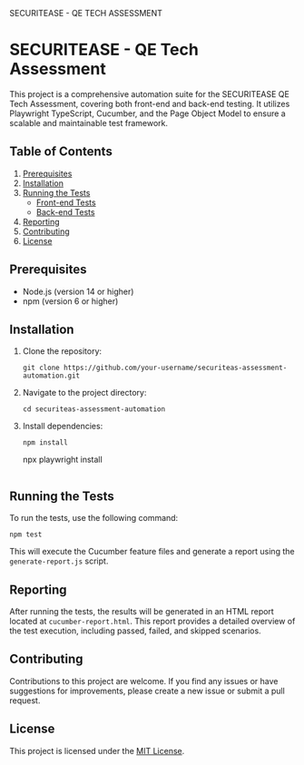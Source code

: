 SECURITEASE - QE TECH ASSESSMENT

# SECURITEASE - QE Tech Assessment

This project is a comprehensive automation suite for the SECURITEASE QE Tech Assessment, covering both front-end and back-end testing. It utilizes Playwright TypeScript, Cucumber, and the Page Object Model to ensure a scalable and maintainable test framework.

## Table of Contents
1. [Prerequisites](#prerequisites)
2. [Installation](#installation)
3. [Running the Tests](#running-the-tests)
   - [Front-end Tests](#front-end-tests)
   - [Back-end Tests](#back-end-tests)
4. [Reporting](#reporting)
5. [Contributing](#contributing)
6. [License](#license)

## Prerequisites
- Node.js (version 14 or higher)
- npm (version 6 or higher)

## Installation
1. Clone the repository:
   ```
   git clone https://github.com/your-username/securiteas-assessment-automation.git
   ```
2. Navigate to the project directory:
   ```
   cd securiteas-assessment-automation
   ```
3. Install dependencies:
   ```
   npm install
   ```
   npx playwright install
   ``` 

## Running the Tests
To run the tests, use the following command:
```
npm test
```
This will execute the Cucumber feature files and generate a report using the `generate-report.js` script.

## Reporting
After running the tests, the results will be generated in an HTML report located at `cucumber-report.html`. This report provides a detailed overview of the test execution, including passed, failed, and skipped scenarios.

## Contributing
Contributions to this project are welcome. If you find any issues or have suggestions for improvements, please create a new issue or submit a pull request.

## License
This project is licensed under the [MIT License](LICENSE).
